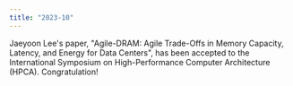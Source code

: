 ```yaml
---
title: "2023-10"
---
```


Jaeyoon Lee's paper, "Agile-DRAM: Agile Trade-Offs in Memory Capacity, Latency, and Energy for Data Centers", has been accepted to the International Symposium on High-Performance Computer Architecture (HPCA). Congratulation!
